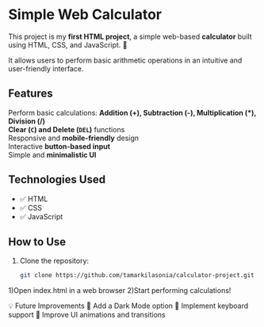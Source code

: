 # Simple Web Calculator

This project is my **first HTML project**, a simple web-based **calculator** built using HTML, CSS, and JavaScript. 🚀  

It allows users to perform basic arithmetic operations in an intuitive and user-friendly interface.  

## Features
 Perform basic calculations: **Addition (+), Subtraction (-), Multiplication (*), Division (/)**  
 **Clear (`C`) and Delete (`DEL`)** functions  
Responsive and **mobile-friendly** design  
 Interactive **button-based input**  
Simple and **minimalistic UI**  

## Technologies Used
- ✅ HTML 
- ✅ CSS
- ✅ JavaScript  


##  How to Use
1. Clone the repository:  
   ```bash
   git clone https://github.com/tamarkilasonia/calculator-project.git

1)Open index.html in a web browser
2)Start performing calculations!


💡 Future Improvements
🔹 Add a Dark Mode option
🔹 Implement keyboard support
🔹 Improve UI animations and transitions

